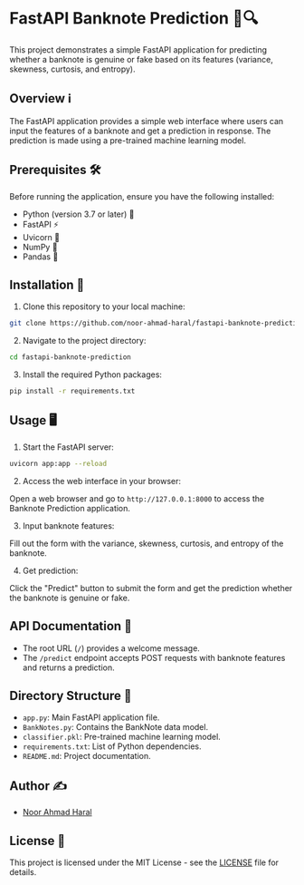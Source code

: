# FastAPI Banknote Prediction 💸🔍

This project demonstrates a simple FastAPI application for predicting whether a banknote is genuine or fake based on its features (variance, skewness, curtosis, and entropy).

## Overview ℹ️

The FastAPI application provides a simple web interface where users can input the features of a banknote and get a prediction in response. The prediction is made using a pre-trained machine learning model.

## Prerequisites 🛠️

Before running the application, ensure you have the following installed:

- Python (version 3.7 or later) 🐍
- FastAPI ⚡
- Uvicorn 🦄
- NumPy 🧮
- Pandas 🐼

## Installation 🚀

1. Clone this repository to your local machine:

```bash
git clone https://github.com/noor-ahmad-haral/fastapi-banknote-prediction.git
```

2. Navigate to the project directory:

```bash
cd fastapi-banknote-prediction
```

3. Install the required Python packages:

```bash
pip install -r requirements.txt
```

## Usage 🖥️

1. Start the FastAPI server:

```bash
uvicorn app:app --reload
```

2. Access the web interface in your browser:

Open a web browser and go to `http://127.0.0.1:8000` to access the Banknote Prediction application.

3. Input banknote features:

Fill out the form with the variance, skewness, curtosis, and entropy of the banknote.

4. Get prediction:

Click the "Predict" button to submit the form and get the prediction whether the banknote is genuine or fake.

## API Documentation 📝

- The root URL (`/`) provides a welcome message.
- The `/predict` endpoint accepts POST requests with banknote features and returns a prediction.

## Directory Structure 📂

- `app.py`: Main FastAPI application file.
- `BankNotes.py`: Contains the BankNote data model.
- `classifier.pkl`: Pre-trained machine learning model.
- `requirements.txt`: List of Python dependencies.
- `README.md`: Project documentation.

## Author ✍️

- [Noor Ahmad Haral](https://github.com/noor-ahmad-hara)

## License 📄

This project is licensed under the MIT License - see the [LICENSE](LICENSE) file for details.
```
